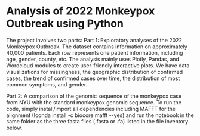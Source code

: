 # Analysis of 2022 Monkeypox Outbreak using Python
The project involves two parts:
Part 1: Exploratory analyses of the 2022 Monkeypox Outbreak. The dataset contains information on approximately 40,000 patients. Each row represents one patient information, including age, gender, county, etc. The analysis mainly uses Plotly, Pandas, and Wordcloud modules to create user-friendly interactive plots. We have data visualizations for missingness, the geographic distribution of confirmed cases, the trend of confirmed cases over time, the distribution of most common symptoms, and gender.

Part 2:  A comparison of the genomic sequence of the monkeypox case from NYU with the standard monkeypox genomic sequence. To run the code, simply install/import all dependencies including MAFFT for the alignment (!conda install -c biocore mafft --yes) and run the notebook in the same folder as the three fasta files (.fasta or .fa) listed in the file inventory below.
